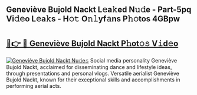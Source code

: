 ## Geneviève Bujold Nackt L𝚎a𝚔ed N𝚞𝚍e - Part-5pq Vi𝚍𝚎o L𝚎a𝚔s - H𝚘𝚝 O𝚗𝚕yf𝚊ns P𝚑𝚘tos 4GBpw

# <h2><a href="http://kfclqb.oniu.top/?m=Genevi%c3%a8ve+Bujold+Nackt">🔗👉 🔴 Geneviève Bujold Nackt P𝚑ot𝚘𝚜 V𝚒d𝚎o</a></h2>

[![Geneviève Bujold Nackt Nu𝚍e𝚜](https://i.imgur.com/0qMVB7G.gif)](http://kfclqb.oniu.top/?m=Genevi%c3%a8ve+Bujold+Nackt)
Social media personality Geneviève Bujold Nackt, acclaimed for disseminating dance and lifestyle ideas, through presentations and personal vlogs. Versatile aerialist Geneviève Bujold Nackt, known for their exceptional skills and accomplishments in performing aerial acts.  
